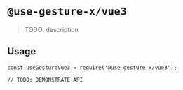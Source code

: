 # `@use-gesture-x/vue3`

> TODO: description

## Usage

```
const useGestureVue3 = require('@use-gesture-x/vue3');

// TODO: DEMONSTRATE API
```
